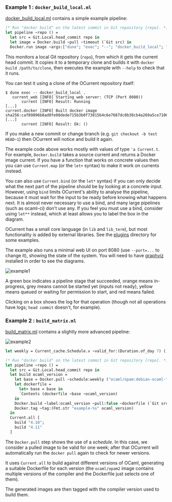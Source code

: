 ### Example 1 : `docker_build_local.ml`

[docker_build_local.ml](examples/docker_build_local.ml) contains a simple example pipeline:

```ocaml file=examples/docker_build_local.ml,part=pipeline
(* Run "docker build" on the latest commit in Git repository [repo]. *)
let pipeline ~repo () =
  let src = Git.Local.head_commit repo in
  let image = Docker.build ~pull ~timeout (`Git src) in
  Docker.run image ~args:["dune"; "exec"; "--"; "docker_build_local"; "--help"]
```

This monitors a local Git repository (`repo`), from which it gets the current head commit.
It copies it to a temporary clone and builds it with `docker build /path/to/clone`, then
executes the example with `--help` to check that it runs.

You can test it using a clone of the OCurrent repository itself:

```
$ dune exec -- docker_build_local .
   current_web [INFO] Starting web server: (TCP (Port 8080))
       current [INFO] Result: Running
[...]
current.docker [INFO] Built docker image sha256:caf89896b8ad0fe08dede715b3b0f73815b4c6e7687dc0b38cb4a269a5ce7106
[...]
       current [INFO] Result: Ok: ()
```

If you make a new commit or change branch (e.g. `git checkout -b test HEAD~1`) then OCurrent will
notice and build it again.

The example code above works mostly with values of type `'a Current.t`.
For example, `Docker.build` takes a source current and returns a Docker image current.
If you have a function that works on concrete values then you can use `Current.map`
(or the `let+` syntax) to make it work on currents instead.

You can also use `Current.bind` (or the `let*` syntax) if you can only decide
what the next part of the pipeline should be by looking at a concrete input.
However, using `bind` limits OCurrent's ability to analyse the pipeline,
because it must wait for the input to be ready before knowing what happens
next.
It is almost never necessary to use a bind, and many large pipelines (such as
ocaml-ci) don't use any.
If you feel you must use a bind, consider using `let**` instead, which at least
allows you to label the box in the diagram.

OCurrent has a small core language (in `lib` and `lib_term`), but most
functionality is added by external libraries. See the [plugins](https://github.com/ocurrent/ocurrent/blob/master/plugins) directory for
some examples.

The example also runs a minimal web UI on port 8080 (use `--port=...` to change it),
showing the state of the system. You will need to have [graphviz](https://graphviz.org/) installed in order
to see the diagrams.

![example1](example1.svg)

A green box indicates a pipeline stage that succeeded, orange means
in-progress, grey means cannot be started yet (inputs not ready),
yellow means queued or waiting for permission to start, and red means failed.

Clicking on a box shows the log for that operation (though not all operations
have logs; `head commit` doesn't, for example).

### Example 2 : `build_matrix.ml`

[build_matrix.ml](examples/build_matrix.ml) contains a slightly more advanced pipeline:

![example2](example2.svg)

```ocaml file=examples/build_matrix.ml,part=pipeline
let weekly = Current_cache.Schedule.v ~valid_for:(Duration.of_day 7) ()

(* Run "docker build" on the latest commit in Git repository [repo]. *)
let pipeline ~repo () =
  let src = Git.Local.head_commit repo in
  let build ocaml_version =
    let base = Docker.pull ~schedule:weekly ("ocaml/opam:debian-ocaml-" ^ ocaml_version) in
    let dockerfile =
      let+ base = base in
      `Contents (dockerfile ~base ~ocaml_version)
    in
    Docker.build ~label:ocaml_version ~pull:false ~dockerfile (`Git src) |>
    Docker.tag ~tag:(Fmt.str "example-%s" ocaml_version)
  in
  Current.all [
    build "4.10";
    build "4.11"
  ]
```

The `Docker.pull` step shows the use of a *schedule*. In this case, we consider
a pulled image to be valid for one week; after that OCurrent will automatically
run the `docker pull` again to check for newer versions.

It uses `Current.all` to build against different versions of OCaml, generating
a suitable Dockerfile for each version (the `ocaml/opam2` image contains multiple
versions of the compiler and the Dockerfile just selects one of them).

The generated images are then tagged with the compiler version used to build them.
